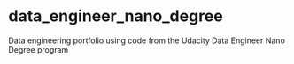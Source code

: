 # data_engineer_nano_degree
Data engineering portfolio using code from the Udacity Data Engineer Nano Degree program
